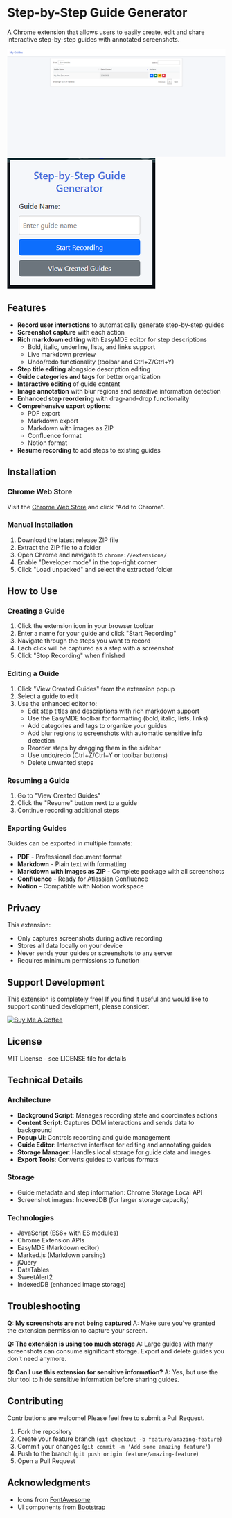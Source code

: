 # Step-by-Step Guide Generator

A Chrome extension that allows users to easily create, edit and share interactive step-by-step guides with annotated screenshots.

![Guide List](screenshots/Guide_list.png)
![Extension Popup](screenshots/Popup.png)

## Features

- **Record user interactions** to automatically generate step-by-step guides
- **Screenshot capture** with each action
- **Rich markdown editing** with EasyMDE editor for step descriptions
  - Bold, italic, underline, lists, and links support
  - Live markdown preview
  - Undo/redo functionality (toolbar and Ctrl+Z/Ctrl+Y)
- **Step title editing** alongside description editing
- **Guide categories and tags** for better organization
- **Interactive editing** of guide content
- **Image annotation** with blur regions and sensitive information detection
- **Enhanced step reordering** with drag-and-drop functionality
- **Comprehensive export options**:
  - PDF export
  - Markdown export
  - Markdown with images as ZIP
  - Confluence format
  - Notion format
- **Resume recording** to add steps to existing guides

## Installation

### Chrome Web Store
Visit the [Chrome Web Store](https://chrome.google.com/webstore/detail/step-by-step-guide-generator/extensionid) and click "Add to Chrome".

### Manual Installation
1. Download the latest release ZIP file
2. Extract the ZIP file to a folder
3. Open Chrome and navigate to `chrome://extensions/`
4. Enable "Developer mode" in the top-right corner
5. Click "Load unpacked" and select the extracted folder

## How to Use

### Creating a Guide
1. Click the extension icon in your browser toolbar
2. Enter a name for your guide and click "Start Recording"
3. Navigate through the steps you want to record
4. Each click will be captured as a step with a screenshot
5. Click "Stop Recording" when finished

### Editing a Guide
1. Click "View Created Guides" from the extension popup
2. Select a guide to edit
3. Use the enhanced editor to:
   - Edit step titles and descriptions with rich markdown support
   - Use the EasyMDE toolbar for formatting (bold, italic, lists, links)
   - Add categories and tags to organize your guides
   - Add blur regions to screenshots with automatic sensitive info detection
   - Reorder steps by dragging them in the sidebar
   - Use undo/redo (Ctrl+Z/Ctrl+Y or toolbar buttons)
   - Delete unwanted steps

### Resuming a Guide
1. Go to "View Created Guides"
2. Click the "Resume" button next to a guide
3. Continue recording additional steps

### Exporting Guides
Guides can be exported in multiple formats:
- **PDF** - Professional document format
- **Markdown** - Plain text with formatting
- **Markdown with Images as ZIP** - Complete package with all screenshots
- **Confluence** - Ready for Atlassian Confluence
- **Notion** - Compatible with Notion workspace

## Privacy

This extension:
- Only captures screenshots during active recording
- Stores all data locally on your device
- Never sends your guides or screenshots to any server
- Requires minimum permissions to function

## Support Development

This extension is completely free! If you find it useful and would like to support continued development, please consider:

<a href="https://buymeacoffee.com/sahilr2050">
  <img src="https://www.buymeacoffee.com/assets/img/custom_images/orange_img.png" alt="Buy Me A Coffee" style="height: auto !important;width: auto !important;" >
</a>

## License

MIT License - see LICENSE file for details

## Technical Details

### Architecture
- **Background Script**: Manages recording state and coordinates actions
- **Content Script**: Captures DOM interactions and sends data to background
- **Popup UI**: Controls recording and guide management
- **Guide Editor**: Interactive interface for editing and annotating guides
- **Storage Manager**: Handles local storage for guide data and images
- **Export Tools**: Converts guides to various formats

### Storage
- Guide metadata and step information: Chrome Storage Local API
- Screenshot images: IndexedDB (for larger storage capacity)

### Technologies
- JavaScript (ES6+ with ES modules)
- Chrome Extension APIs
- EasyMDE (Markdown editor)
- Marked.js (Markdown parsing)
- jQuery
- DataTables
- SweetAlert2
- IndexedDB (enhanced image storage)

## Troubleshooting

**Q: My screenshots are not being captured**
A: Make sure you've granted the extension permission to capture your screen.

**Q: The extension is using too much storage**
A: Large guides with many screenshots can consume significant storage. Export and delete guides you don't need anymore.

**Q: Can I use this extension for sensitive information?**
A: Yes, but use the blur tool to hide sensitive information before sharing guides.

## Contributing

Contributions are welcome! Please feel free to submit a Pull Request.

1. Fork the repository
2. Create your feature branch (`git checkout -b feature/amazing-feature`)
3. Commit your changes (`git commit -m 'Add some amazing feature'`)
4. Push to the branch (`git push origin feature/amazing-feature`)
5. Open a Pull Request

## Acknowledgments

- Icons from [FontAwesome](https://fontawesome.com/)
- UI components from [Bootstrap](https://getbootstrap.com/)